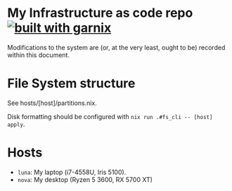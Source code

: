 # My Infrastructure as code repo [![built with garnix](https://img.shields.io/endpoint.svg?url=https%3A%2F%2Fgarnix.io%2Fapi%2Fbadges%2Fz3ji%2Finfra)](https://garnix.io)

Modifications to the system are (or, at the very least, ought to be) recorded within this document.

# File System structure

See hosts/[host]/partitions.nix.

Disk formatting should be configured with `nix run .#fs_cli -- [host] apply`.

# Hosts

- `luna`: My laptop (i7-4558U, Iris 5100).
- `nova`: My desktop (Ryzen 5 3600, RX 5700 XT)

